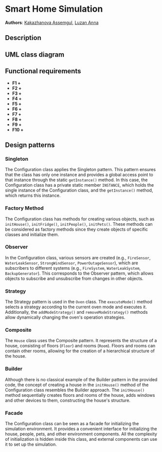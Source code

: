 # Smart Home Simulation
**Authors**: [Kakazhanova Assemgul](@Asemika), [Luzan Anna](@luzananna)
## Description


## UML class diagram


## Functional requirements
- **F1 +** <br/>
- **F2 +** <br/>
- **F3 +** <br/>
- **F4 +** <br/>
- **F5 +** <br/>
- **F6 +** <br/>
- **F7 +** <br/>
- **F8 +** <br/>
- **F9 +** <br/>
- **F10 +** <br/>

## Design patterns
### Singleton
The Configuration class applies the Singleton pattern. This pattern ensures that the class has only one instance and provides a global access point to that instance through the static `getInstance()` method. In this case, the Configuration class has a private static member `INSTANCE`, which holds the single instance of the Configuration class, and the `getInstance()` method, which returns this instance.

### Factory Method
The Configuration class has methods for creating various objects, such as `initHouse()`, `initFridge()`, `initPeople()`, `initPets()`. These methods can be considered as factory methods since they create objects of specific classes and initialize them.

### Observer
In the Configuration class, various sensors are created (e.g., `FireSensor`, `WaterLeakSensor`, `StrongWindSensor`, `PowerOutageSensor`), which are subscribers to different systems (e.g., `FireSystem`, `WaterLeakSystem`, `BackupGenerator`). This corresponds to the Observer pattern, which allows objects to subscribe and unsubscribe from changes in other objects.

### Strategy
The Strategy pattern is used in the `Oven` class. The `executeMode()` method selects a strategy according to the current oven mode and executes it. Additionally, the `addModeStrategy()` and `removeModeStrategy()` methods allow dynamically changing the oven's operation strategies.

### Composite
The `House` class uses the Composite pattern. It represents the structure of a house, consisting of floors (`Floor`) and rooms (`Room`). Floors and rooms can contain other rooms, allowing for the creation of a hierarchical structure of the house.

### Builder
Although there is no classical example of the Builder pattern in the provided code, the concept of creating a house in the `initHouse()` method of the Configuration class resembles the Builder approach. The `initHouse()` method sequentially creates floors and rooms of the house, adds windows and other devices to them, constructing the house's structure.

### Facade
The Configuration class can be seen as a facade for initializing the simulation environment. It provides a convenient interface for initializing the house, people, pets, and other environment components. All the complexity of initialization is hidden inside this class, and external components can use it to set up the simulation.
